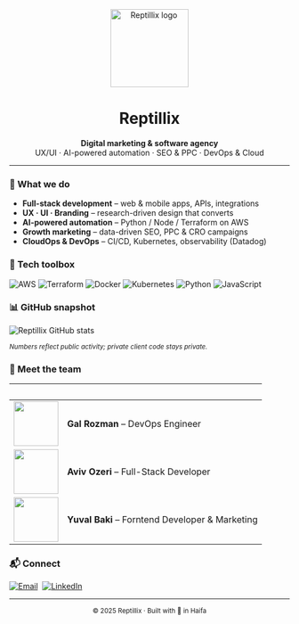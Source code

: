 <!-- .github/README.md — Reptillix organization profile -->

<div align="center">
  <!-- 👉 Replace the logo path with the raw URL of your SVG/PNG -->
  <img src="https://raw.githubusercontent.com/reptillix/.github/main/assets/reptillix-logo.svg"
       width="140" alt="Reptillix logo"/>
  <h1>Reptillix</h1>
  <strong>Digital marketing &amp; software agency</strong><br/>
  UX/UI · AI-powered automation · SEO &amp; PPC · DevOps &amp; Cloud
</div>

---

### 🚀 What we do
- **Full-stack development** – web & mobile apps, APIs, integrations  
- **UX · UI · Branding** – research-driven design that converts  
- **AI-powered automation** – Python / Node / Terraform on AWS  
- **Growth marketing** – data-driven SEO, PPC & CRO campaigns  
- **CloudOps & DevOps** – CI/CD, Kubernetes, observability (Datadog)

### 🧰 Tech toolbox
![AWS](https://img.shields.io/badge/AWS-232F3E?style=for-the-badge&logo=amazonaws&logoColor=white)
![Terraform](https://img.shields.io/badge/Terraform-7B42BC?style=for-the-badge&logo=terraform&logoColor=white)
![Docker](https://img.shields.io/badge/Docker-2496ED?style=for-the-badge&logo=docker&logoColor=white)
![Kubernetes](https://img.shields.io/badge/Kubernetes-326CE5?style=for-the-badge&logo=kubernetes&logoColor=white)
![Python](https://img.shields.io/badge/Python-3776AB?style=for-the-badge&logo=python&logoColor=white)
![JavaScript](https://img.shields.io/badge/JavaScript-F7DF1E?style=for-the-badge&logo=javascript&logoColor=black)

### 📊 GitHub snapshot
<!-- Stats work on a *user*; keeping reptillix-admin for now -->
<img src="https://github-readme-stats.vercel.app/api?username=reptillix-admin&show_icons=true&theme=radical"
     alt="Reptillix GitHub stats"/>

<sub>*Numbers reflect public activity; private client code stays private.*</sub>

### 👥 Meet the team
| &nbsp; | &nbsp; |
| :-: | :- |
| <img src="https://github.com/ThePinkPanther96.png?size=100" width="80"/> | **Gal Rozman** – DevOps Engineer |
| <img src="https://github.com/aviv0zeriRPTX.png?size=100" width="80"/> | **Aviv Ozeri** – Full-Stack Developer |
| <img src="https://github.com/vpbaki.png?size=100" width="80"/> | **Yuval Baki** – Forntend Developer & Marketing |

### 📬 Connect
<a href="mailto:marketing@reptillix.com"><img src="https://img.icons8.com/color/28/gmail-new.png" alt="Email"></a>&nbsp;
<a href="https://www.linkedin.com/company/reptillix"><img src="https://img.icons8.com/color/28/linkedin.png" alt="LinkedIn"></a>

---

<div align="center">
  <sub>© 2025 Reptillix · Built with 💚 in Haifa</sub>
</div>
